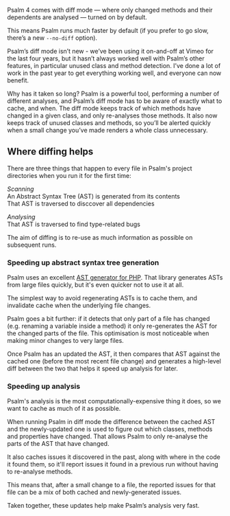 <!--
  title: Psalm 4: Fast by default
  date: 2020-10-21 07:00:00
  author: Matt Brown
  author_link: https://twitter.com/mattbrowndev
  notice: This is part of a series of articles about the new features of [Psalm 4](/articles/psalm-4).
-->

Psalm 4 comes with diff mode — where only changed methods and their dependents are analysed — turned on by default.

This means Psalm runs much faster by default (if you prefer to go slow, there’s a new `--no-diff` option).

Psalm’s diff mode isn’t new - we’ve been using it on-and-off at Vimeo for the last four years, but it hasn’t always worked well with Psalm’s other features, in particular unused class and method detection. I’ve done a lot of work in the past year to get everything working well, and everyone can now benefit.

Why has it taken so long? Psalm is a powerful tool, performing a number of different analyses, and Psalm’s diff mode has to be aware of exactly what to cache, and when. The diff mode keeps track of which methods have changed in a given class, and only re-analyses those methods. It also now keeps track of unused classes and methods, so you’ll be alerted quickly when a small change you’ve made renders a whole class unnecessary.

## Where diffing helps

There are three things that happen to every file in Psalm's project directories when you run it for the first time:

_Scanning_<br>
An Abstract Syntax Tree (AST) is generated from its contents<br>
That AST is traversed to disccover all dependencies

_Analysing_<br>
That AST is traversed to find type-related bugs

The aim of diffing is to re-use as much information as possible on subsequent runs.

### Speeding up abstract syntax tree generation

Psalm uses an excellent [AST generator for PHP](https://github.com/nikic/PHP-Parser). That library generates ASTs from large files quickly, but it's even quicker not to use it at all.

The simplest way to avoid regenerating ASTs is to cache them, and invalidate cache when the underlying file changes.

Psalm goes a bit further: if it detects that only part of a file has changed (e.g. renaming a variable inside a method) it only re-generates the AST for the changed parts of the file. This optimisation is most noticeable when making minor changes to very large files.

Once Psalm has an updated the AST, it then compares that AST against the cached one (before the most recent file change) and generates a high-level diff between the two that helps it speed up analysis for later.

### Speeding up analysis

Psalm's analysis is the most computationally-expensive thing it does, so we want to cache as much of it as possible.

When running Psalm in diff mode the difference between the cached AST and the newly-updated one is used to figure out which classes, methods and properties have changed. That allows Psalm to only re-analyse the parts of the AST that have changed.

It also caches issues it discovered in the past, along with where in the code it found them, so it'll report issues it found in a previous run without having to re-analyse methods.

This means that, after a small change to a file, the reported issues for that file can be a mix of both cached and newly-generated issues.

Taken together, these updates help make Psalm’s analysis very fast.

